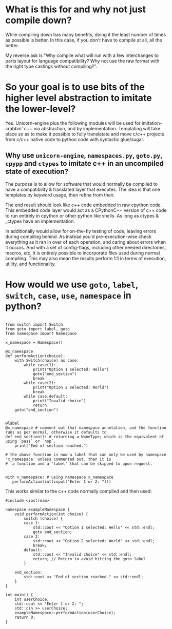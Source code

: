 # What is this for and why not just compile down?

While compiling down has many benefits, doing it the least number of times as possible is better. In this case, if you don't have to compile at all, all the better.

My reverse ask is "Why compile what will run with a few interchanges to parts layout for language compatibility? Why not use the raw format with the right type castings without compiling?".

# So your goal is to use bits of the higher level abstraction to imitate the lower-level?

Yes. Unicorn-engine plus the following modules will be used for imitation-crabbin' c++ via abstraction, and by implementation. Templating will take place so as to make it possible to fully translatate and move
 c/c++ projects from c/c++ native code to python code with syntactic glue/sugar.

## Why use `unicorn-engine`, `namespaces.py`, `goto.py`, `cpypp` and `ctypes` to imitate c++ in an uncompiled state of execution?

The purpose is to allow for software that would normally be compiled to have a compatibility & translated layer that executes. The idea is that one templates by keyword usage, then refine from their.

The end result should look like c++ code embedded in raw cpython code. This embedded code layer would act as a CPythonC++ version of c++ code to run entirely in cpython or other python like shells. As long as ctypes & _ctypes
 have an implementation.

In additionally would allow for on-the-fly testing of code, leaving errors during compiling behind. As instead you'd pre-execution-wise check everything as it ran in over of each operation, and caring about errors when it
 occurs. And with a set of config-flags, including other needed directories, macros, etc, it is entirely possible to incorporate files used during normal compiling.
This may also mean the results perform 1:1 in terms of execution, utility, and functionality.

# How would we use `goto`, `label`, `switch`, `case`, `use`, `namespace` in python?

```

from switch import Switch
from goto import label, goto
from namespace import Namespace

x_namespace = Namespace()

@x_namespace
def performAction(choice):
    with Switch(choice) as case:
        while case(1):
            print("Option 1 selected: Hello")
            goto("end_section")
            break
        while case(2):
            print("Option 2 selected: World")
            break
        while case.default:
            print("Invalid choice")
            return
    goto("end_section")


@label
@x_namespace # comment out that namespace annotation, and the function runs as per normal, otherwise it defaults to
def end_section(): # returning a NoneType; which is the equivalent of using `pass` or `nop`.
    print("End of section reached.")

# the above function is now a label that can only be used by namespace 'x_namespace' unless commented out. then it is
#  a function and a 'label' that can be skipped to upon request.


with x_namespace: # using namespace x_namespace
   performAction(int(input("Enter 1 or 2: ")))

```

This works similar to the c++ code normally compiled and then used:

```
#include <iostream>

namespace exampleNamespace {
    void performAction(int choice) {
        switch (choice) {
        case 1:
            std::cout << "Option 1 selected: Hello" << std::endl;
            goto end_section;
        case 2:
            std::cout << "Option 2 selected: World" << std::endl;
            break;
        default:
            std::cout << "Invalid choice" << std::endl;
            return; // Return to avoid hitting the goto label
        }

    end_section:
        std::cout << "End of section reached." << std::endl;
    }
}

int main() {
    int userChoice;
    std::cout << "Enter 1 or 2: ";
    std::cin >> userChoice;
    exampleNamespace::performAction(userChoice);
    return 0;
}
```
